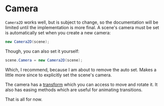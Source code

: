 # Camera
`Camera2D` works well, but is subject to change, so the documentation will be limited until the implementation is more final. A scene's camera must be set is automatically set when you create a new camera:

```csharp
new Camera2D(scene);
```

Though, you can also set it yourself:

```csharp
scene.Camera = new Camera2D(scene);
```

Which, I recommend, because I am about to remove the auto set. Makes a little more since to explicitly set the scene's camera.

The camera has a [transform](../utilities/transforms.md) which you can access to move and rotate it. It also has easing methods which are useful for animating transitions.

That is all for now.